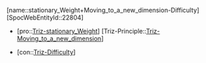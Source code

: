 ﻿---
type: TrizContradiction
aliases:
- stationary_Weight+Moving_to_a_new_dimension-Difficulty
license: CC BY-SA 4.0
copyright: https://github.com/SpocWeb
IsDeleted: false
IsReadOnly: false
Confidential: public
tags: 
- Triz/Contradiction
---
[name::stationary_Weight+Moving_to_a_new_dimension-Difficulty]
[SpocWebEntityId::22804]
+ [pro::[Triz-stationary_Weight](tech/Triz/Parameter/Triz-stationary_Weight.md)]
[Triz-Principle::[Triz-Moving_to_a_new_dimension](tech/Triz/Principle/Triz-Moving_to_a_new_dimension.md)]
- [con::[Triz-Difficulty](tech/Triz/Parameter/Triz-Difficulty.md)]

